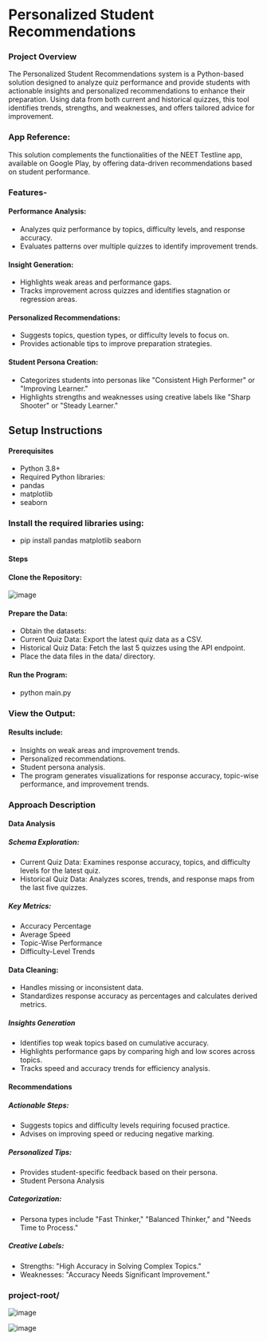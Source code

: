 # Personalized Student Recommendations
### Project Overview
The Personalized Student Recommendations system is a Python-based solution designed to analyze quiz performance and provide students with actionable insights and personalized recommendations to enhance their preparation. Using data from both current and historical quizzes, this tool identifies trends, strengths, and weaknesses, and offers tailored advice for improvement.

### App Reference:
This solution complements the functionalities of the NEET Testline app, available on Google Play, by offering data-driven recommendations based on student performance.

### Features-
#### Performance Analysis:
* Analyzes quiz performance by topics, difficulty levels, and response accuracy. 
* Evaluates patterns over multiple quizzes to identify improvement trends.
#### Insight Generation:
* Highlights weak areas and performance gaps.
* Tracks improvement across quizzes and identifies stagnation or regression areas.
#### Personalized Recommendations:
* Suggests topics, question types, or difficulty levels to focus on.
* Provides actionable tips to improve preparation strategies.
#### Student Persona Creation:
* Categorizes students into personas like "Consistent High Performer" or "Improving Learner."
* Highlights strengths and weaknesses using creative labels like "Sharp Shooter" or "Steady Learner."

## Setup Instructions
#### Prerequisites
* Python 3.8+
* Required Python libraries:
* pandas
* matplotlib
* seaborn
### Install the required libraries using:
* pip install pandas matplotlib seaborn
#### Steps
#### Clone the Repository:
![image](https://github.com/user-attachments/assets/f5830f37-261b-4d0d-9e24-c5adfb7cca81)
#### Prepare the Data:
* Obtain the datasets:
* Current Quiz Data: Export the latest quiz data as a CSV.
* Historical Quiz Data: Fetch the last 5 quizzes using the API endpoint.
* Place the data files in the data/ directory.

#### Run the Program:
* python main.py
  
### View the Output:
#### Results include:
* Insights on weak areas and improvement trends.
* Personalized recommendations.
* Student persona analysis.
* The program generates visualizations for response accuracy, topic-wise performance, and improvement trends.

### Approach Description
#### Data Analysis
##### Schema Exploration:
* Current Quiz Data: Examines response accuracy, topics, and difficulty levels for the latest quiz.
* Historical Quiz Data: Analyzes scores, trends, and response maps from the last five quizzes.
##### Key Metrics:
* Accuracy Percentage
* Average Speed
* Topic-Wise Performance
* Difficulty-Level Trends
#### Data Cleaning:
* Handles missing or inconsistent data.
* Standardizes response accuracy as percentages and calculates derived metrics.
##### Insights Generation
* Identifies top weak topics based on cumulative accuracy.
* Highlights performance gaps by comparing high and low scores across topics.
* Tracks speed and accuracy trends for efficiency analysis.
#### Recommendations
##### Actionable Steps:
* Suggests topics and difficulty levels requiring focused practice.
* Advises on improving speed or reducing negative marking.
##### Personalized Tips:
* Provides student-specific feedback based on their persona.
* Student Persona Analysis
##### Categorization:
* Persona types include "Fast Thinker," "Balanced Thinker," and "Needs Time to Process."
##### Creative Labels:
* Strengths: "High Accuracy in Solving Complex Topics."
* Weaknesses: "Accuracy Needs Significant Improvement."

### project-root/
![image](https://github.com/user-attachments/assets/d9cceae6-fc4a-42e7-beb2-667d6fc2df13)

![image](https://github.com/user-attachments/assets/16ebc3ee-9eb4-4b20-9949-2cc37fc563c0)


